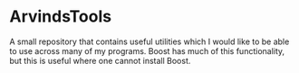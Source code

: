ArvindsTools
============

A small repository that contains useful utilities which I would like to be able to use across many of my programs. Boost has much of this functionality, but this is useful where one cannot install Boost.
